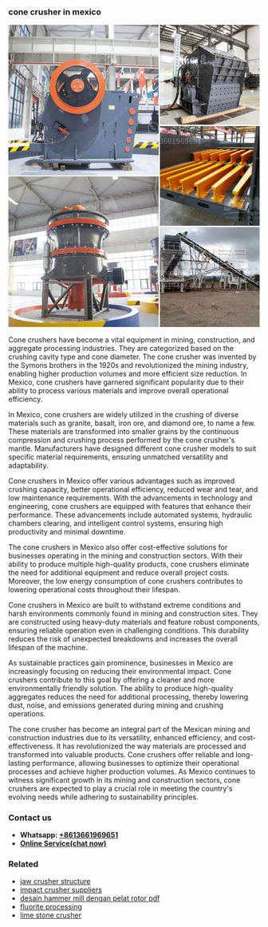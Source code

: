 <h3>cone crusher in mexico</h3><img src='1706755603.jpg' alt=''><p>Cone crushers have become a vital equipment in mining, construction, and aggregate processing industries. They are categorized based on the crushing cavity type and cone diameter. The cone crusher was invented by the Symons brothers in the 1920s and revolutionized the mining industry, enabling higher production volumes and more efficient size reduction. In Mexico, cone crushers have garnered significant popularity due to their ability to process various materials and improve overall operational efficiency.</p><p>In Mexico, cone crushers are widely utilized in the crushing of diverse materials such as granite, basalt, iron ore, and diamond ore, to name a few. These materials are transformed into smaller grains by the continuous compression and crushing process performed by the cone crusher's mantle. Manufacturers have designed different cone crusher models to suit specific material requirements, ensuring unmatched versatility and adaptability.</p><p>Cone crushers in Mexico offer various advantages such as improved crushing capacity, better operational efficiency, reduced wear and tear, and low maintenance requirements. With the advancements in technology and engineering, cone crushers are equipped with features that enhance their performance. These advancements include automated systems, hydraulic chambers clearing, and intelligent control systems, ensuring high productivity and minimal downtime.</p><p>The cone crushers in Mexico also offer cost-effective solutions for businesses operating in the mining and construction sectors. With their ability to produce multiple high-quality products, cone crushers eliminate the need for additional equipment and reduce overall project costs. Moreover, the low energy consumption of cone crushers contributes to lowering operational costs throughout their lifespan.</p><p>Cone crushers in Mexico are built to withstand extreme conditions and harsh environments commonly found in mining and construction sites. They are constructed using heavy-duty materials and feature robust components, ensuring reliable operation even in challenging conditions. This durability reduces the risk of unexpected breakdowns and increases the overall lifespan of the machine.</p><p>As sustainable practices gain prominence, businesses in Mexico are increasingly focusing on reducing their environmental impact. Cone crushers contribute to this goal by offering a cleaner and more environmentally friendly solution. The ability to produce high-quality aggregates reduces the need for additional processing, thereby lowering dust, noise, and emissions generated during mining and crushing operations.</p><p>The cone crusher has become an integral part of the Mexican mining and construction industries due to its versatility, enhanced efficiency, and cost-effectiveness. It has revolutionized the way materials are processed and transformed into valuable products. Cone crushers offer reliable and long-lasting performance, allowing businesses to optimize their operational processes and achieve higher production volumes. As Mexico continues to witness significant growth in its mining and construction sectors, cone crushers are expected to play a crucial role in meeting the country's evolving needs while adhering to sustainability principles.</p><h3>Contact us</h3><ul><li><strong>Whatsapp:&nbsp;<a href="https://wa.me/8613661969651">+8613661969651</a></strong></li><li><a href="https://swt.shibang-china.com/?git&amp;zhl&amp;cone crusher in mexico"><strong>Online Service(chat now)</strong></a></li></ul><h3>Related</h3><ul><li><a href='jaw crusher structure.md'>jaw crusher structure</a></li><li><a href='impact crusher suppliers.md'>impact crusher suppliers</a></li><li><a href='desain hammer mill dengan pelat rotor pdf.md'>desain hammer mill dengan pelat rotor pdf</a></li><li><a href='fluorite processing.md'>fluorite processing</a></li><li><a href='lime stone crusher.md'>lime stone crusher</a></li></ul>